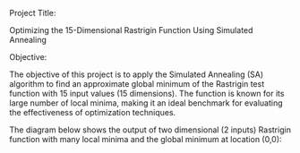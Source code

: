 Project Title:

Optimizing the 15-Dimensional Rastrigin Function Using Simulated Annealing

Objective:

The objective of this project is to apply the Simulated Annealing (SA) algorithm to find an
approximate global minimum of the Rastrigin test function with 15 input values (15
dimensions). The function is known for its large number of local minima, making it an ideal
benchmark for evaluating the effectiveness of optimization techniques.

The diagram below shows the output of two dimensional (2 inputs) Rastrigin function with
many local minima and the global minimum at location (0,0):
